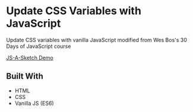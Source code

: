 # Update CSS Variables with JavaScript
Update CSS variables with vanilla JavaScript modified from Wes Bos's 30 Days of JavaScript course

[JS-A-Sketch Demo](https://codepen.io/pursuitofleisure/pen/oNbZzjO "Update CSS Variables with JavaScript")

## Built With

* HTML
* CSS
* Vanilla JS (ES6)

